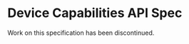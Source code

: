 Device Capabilities API Spec
=======================

Work on this specification has been discontinued. 
